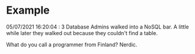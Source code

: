 # Example

<!-- replace-with-date starts -->
05/07/2021 16:20:04 : 3 Database Admins walked into a NoSQL bar. A little while later they walked out because they couldn't find a table.
<!-- replace-with-date ends -->

<!-- replace-with-joke starts -->
What do you call a programmer from Finland? Nerdic.
<!-- replace-with-joke ends -->